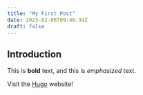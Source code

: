 ```yaml
---
title: "My First Post"
date: 2023-02-06T09:46:34Z
draft: false
---
```

## Introduction

This is **bold** text, and this is *emphasized* text.

Visit the [Hugo](https://gohugo.io) website!

